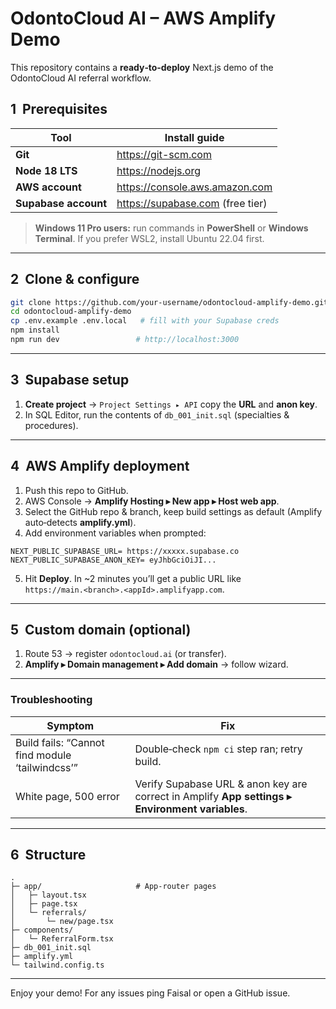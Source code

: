 # OdontoCloud AI – AWS Amplify Demo

This repository contains a **ready‑to‑deploy** Next.js demo of the OdontoCloud AI referral workflow.

## 1  Prerequisites

| Tool | Install guide |
|------|---------------|
| **Git** | https://git-scm.com |
| **Node 18 LTS** | https://nodejs.org |
| **AWS account** | https://console.aws.amazon.com |
| **Supabase account** | https://supabase.com (free tier) |

> **Windows 11 Pro users:** run commands in **PowerShell** or **Windows Terminal**. If you prefer WSL2, install Ubuntu 22.04 first.

---

## 2  Clone & configure

```bash
git clone https://github.com/your-username/odontocloud-amplify-demo.git
cd odontocloud-amplify-demo
cp .env.example .env.local   # fill with your Supabase creds
npm install
npm run dev                 # http://localhost:3000
```

---

## 3  Supabase setup

1. **Create project** → `Project Settings ▸ API` copy the **URL** and **anon key**.  
2. In SQL Editor, run the contents of `db_001_init.sql` (specialties & procedures).

---

## 4  AWS Amplify deployment

1. Push this repo to GitHub.  
2. AWS Console → **Amplify Hosting ▸ New app ▸ Host web app**.  
3. Select the GitHub repo & branch, keep build settings as default (Amplify auto‑detects **amplify.yml**).  
4. Add environment variables when prompted:

```
NEXT_PUBLIC_SUPABASE_URL= https://xxxxx.supabase.co
NEXT_PUBLIC_SUPABASE_ANON_KEY= eyJhbGciOiJI...
```

5. Hit **Deploy**. In ~2 minutes you’ll get a public URL like  
   `https://main.<branch>.<appId>.amplifyapp.com`.

---

## 5  Custom domain (optional)

1. Route 53 → register `odontocloud.ai` (or transfer).  
2. **Amplify ▸ Domain management ▸ Add domain** → follow wizard.

---

### Troubleshooting

| Symptom | Fix |
|---------|-----|
| Build fails: “Cannot find module ‘tailwindcss’” | Double‑check `npm ci` step ran; retry build. |
| White page, 500 error | Verify Supabase URL & anon key are correct in Amplify **App settings ▸ Environment variables**. |

---

## 6  Structure

```
.
├─ app/                     # App‑router pages
│   ├─ layout.tsx
│   ├─ page.tsx
│   └─ referrals/
│       └─ new/page.tsx
├─ components/
│   └─ ReferralForm.tsx
├─ db_001_init.sql
├─ amplify.yml
└─ tailwind.config.ts
```

---

Enjoy your demo! For any issues ping Faisal or open a GitHub issue.